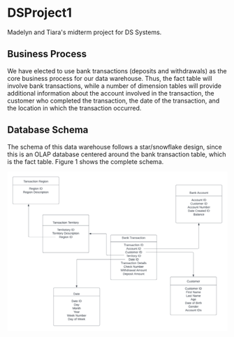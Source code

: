# DSProject1
Madelyn and Tiara's midterm project for DS Systems.

## Business Process

We have elected to use bank transactions (deposits and withdrawals) as the core business process for our data warehouse. Thus, the fact table will involve bank transactions, while a number of dimension tables will provide additional information about the account involved in the transaction, the customer who completed the transaction, the date of the transaction, and the location in which the transaction occurred.

## Database Schema

The schema of this data warehouse follows a star/snowflake design, since this is an OLAP database centered around the bank transaction table, which is the fact table. Figure 1 shows the complete schema.

![The schema for the database](/schema.png "Figure 1. Data Warehouse Schema")
